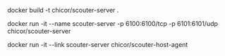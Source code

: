
docker build -t chicor/scouter-server .

docker run -it --name scouter-server -p 6100:6100/tcp -p 6101:6101/udp chicor/scouter-server

docker run -it --link scouter-server chicor/scouter-host-agent



